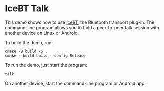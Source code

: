 # IceBT Talk

This demo shows how to use [IceBT][1], the Bluetooth transport plug-in.
The command-line program allows you to hold a peer-to-peer talk session
with another device on Linux or Android.

To build the demo, run:

```shell
cmake -B build -S .
cmake --build build --config Release
```

To run the demo, just start the program:

```shell
talk
```

On another device, start the command-line program or Android app.

[1]: https://doc.zeroc.com/display/Ice37/IceBT
